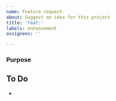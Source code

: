```yaml
---
name: Feature request
about: Suggest an idea for this project
title: 'feat:'
labels: enhancement
assignees: ''

---
```


### Purpose
> 

## To Do
-
